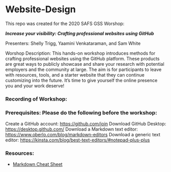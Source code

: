 # Website-Design

This repo was created for the 2020 SAFS GSS Worshop:

**_Increase your visibility: Crafting professional websites using GitHub_**

Presenters: Shelly Trigg, Yaamini Venkataraman, and Sam White

Worshop Description: This hands-on workshop introduces methods for crafting professional websites using the GitHub platform. These products are great ways to publicly showcase and share your research with potential employers and the community at large. The aim is for participants to leave with resources, tools, and a starter website that they can continue customizing into the future. It’s time to give yourself the online presence you and your work deserve!


### Recording of Workshop: []()

### Prerequisites: Please do the following before the workshop: 
Create a GitHub account: https://github.com/join
Download GitHub Desktop: https://desktop.github.com/
Download a Markdown text editor: https://www.oberlo.com/blog/markdown-editors
Download a generic text editor: https://kinsta.com/blog/best-text-editors/#notepad-plus-plus

### Resources:
- [Markdown Cheat Sheet](https://github.com/adam-p/markdown-here/wiki/Markdown-Cheatsheet)
